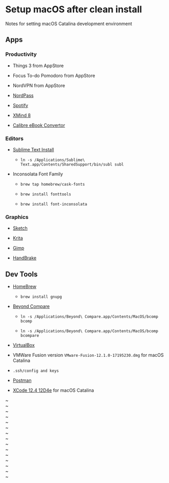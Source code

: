 # Setup macOS after clean install

Notes for setting macOS Catalina development environment

## Apps

### Productivity

* Things 3 from AppStore

* Focus To-do Pomodoro from AppStore

* NordVPN from AppStore

* [NordPass](https://nordpass.com/download/macos/)

* [Spotify](https://www.spotify.com/us/download/mac/)

* [XMind 8](https://www.xmind.net/download/xmind8/)

* [Calibre eBook Convertor](https://calibre-ebook.com/download)

### Editors

* [Sublime Text Install](https://www.sublimetext.com)

   * `ln -s /Applications/Sublime\ Text.app/Contents/SharedSupport/bin/subl subl`

* Inconsolata Font Family

   * `brew tap homebrew/cask-fonts`

   * `brew install fonttools`

   * `brew install font-inconsolata`

### Graphics

* [Sketch](https://www.sketch.com/updates/)

* [Krita](https://krita.org/en/download/krita-desktop/)

* [Gimp](https://www.gimp.org/downloads/)

* [HandBrake](https://handbrake.fr/)


## Dev Tools

* [HomeBrew](https://brew.sh)

  * `brew install gnupg`

* [Beyond Compare](https://www.scootersoftware.com/download.php)

  * `ln -s /Applications/Beyond\ Compare.app/Contents/MacOS/bcomp bcomp`

  * `ln -s /Applications/Beyond\ Compare.app/Contents/MacOS/bcomp bcompare`

* [VirtualBox](https://www.virtualbox.org/wiki/Downloads)

* VMWare Fusion version `VMware-Fusion-12.1.0-17195230.dmg` for macOS Catalina

* `.ssh/config and keys`

* [Postman](https://www.postman.com/downloads/)

* [XCode 12.4 12D4e](https://xcodereleases.com/) for macOS Catalina


~                                                                               
~                                                                               
~                                                                               
~                                                                               
~                                                                               
~                                                                               
~                                                                               
~                                                                               
~                                                                               
~                                                                               
~                                                                               
~                                                                               
~                                                                               
~                                                                               
~                                                                               

